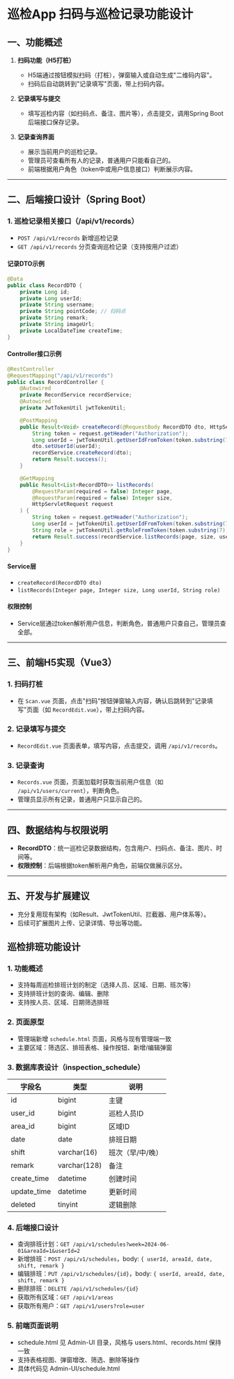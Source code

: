 # 巡检App 扫码与巡检记录功能设计

## 一、功能概述

1. **扫码功能（H5打桩）**
   - H5端通过按钮模拟扫码（打桩），弹窗输入或自动生成"二维码内容"。
   - 扫码后自动跳转到"记录填写"页面，带上扫码内容。

2. **记录填写与提交**
   - 填写巡检内容（如扫码点、备注、图片等），点击提交，调用Spring Boot后端接口保存记录。

3. **记录查询界面**
   - 展示当前用户的巡检记录。
   - 管理员可查看所有人的记录，普通用户只能看自己的。
   - 前端根据用户角色（token中或用户信息接口）判断展示内容。

---

## 二、后端接口设计（Spring Boot）

### 1. 巡检记录相关接口（/api/v1/records）
- `POST /api/v1/records` 新增巡检记录
- `GET /api/v1/records` 分页查询巡检记录（支持按用户过滤）

#### 记录DTO示例
```java
@Data
public class RecordDTO {
    private Long id;
    private Long userId;
    private String username;
    private String pointCode; // 扫码点
    private String remark;
    private String imageUrl;
    private LocalDateTime createTime;
}
```

#### Controller接口示例
```java
@RestController
@RequestMapping("/api/v1/records")
public class RecordController {
    @Autowired
    private RecordService recordService;
    @Autowired
    private JwtTokenUtil jwtTokenUtil;

    @PostMapping
    public Result<Void> createRecord(@RequestBody RecordDTO dto, HttpServletRequest request) {
        String token = request.getHeader("Authorization");
        Long userId = jwtTokenUtil.getUserIdFromToken(token.substring(7));
        dto.setUserId(userId);
        recordService.createRecord(dto);
        return Result.success();
    }

    @GetMapping
    public Result<List<RecordDTO>> listRecords(
        @RequestParam(required = false) Integer page,
        @RequestParam(required = false) Integer size,
        HttpServletRequest request
    ) {
        String token = request.getHeader("Authorization");
        Long userId = jwtTokenUtil.getUserIdFromToken(token.substring(7));
        String role = jwtTokenUtil.getRoleFromToken(token.substring(7));
        return Result.success(recordService.listRecords(page, size, userId, role));
    }
}
```

#### Service层
- `createRecord(RecordDTO dto)`
- `listRecords(Integer page, Integer size, Long userId, String role)`

#### 权限控制
- Service层通过token解析用户信息，判断角色，普通用户只查自己，管理员查全部。

---

## 三、前端H5实现（Vue3）

### 1. 扫码打桩
- 在 `Scan.vue` 页面，点击"扫码"按钮弹窗输入内容，确认后跳转到"记录填写"页面（如 `RecordEdit.vue`），带上扫码内容。

### 2. 记录填写与提交
- `RecordEdit.vue` 页面表单，填写内容，点击提交，调用 `/api/v1/records`。

### 3. 记录查询
- `Records.vue` 页面，页面加载时获取当前用户信息（如 `/api/v1/users/current`），判断角色。
- 管理员显示所有记录，普通用户只显示自己的。

---

## 四、数据结构与权限说明

- **RecordDTO**：统一巡检记录数据结构，包含用户、扫码点、备注、图片、时间等。
- **权限控制**：后端根据token解析用户角色，前端仅做展示区分。

---

## 五、开发与扩展建议

- 充分复用现有架构（如Result、JwtTokenUtil、拦截器、用户体系等）。
- 后续可扩展图片上传、记录详情、导出等功能。

## 巡检排班功能设计

### 1. 功能概述
- 支持每周巡检排班计划的制定（选择人员、区域、日期、班次等）
- 支持排班计划的查询、编辑、删除
- 支持按人员、区域、日期筛选排班

### 2. 页面原型
- 管理端新增 `schedule.html` 页面，风格与现有管理端一致
- 主要区域：筛选区、排班表格、操作按钮、新增/编辑弹窗

### 3. 数据库表设计（inspection_schedule）
| 字段名      | 类型         | 说明         |
| ----------- | ------------ | ------------ |
| id          | bigint       | 主键         |
| user_id     | bigint       | 巡检人员ID   |
| area_id     | bigint       | 区域ID       |
| date        | date         | 排班日期     |
| shift       | varchar(16)  | 班次（早/中/晚）|
| remark      | varchar(128) | 备注         |
| create_time | datetime     | 创建时间     |
| update_time | datetime     | 更新时间     |
| deleted     | tinyint      | 逻辑删除     |

### 4. 后端接口设计
- 查询排班计划：`GET /api/v1/schedules?week=2024-06-01&areaId=1&userId=2`
- 新增排班：`POST /api/v1/schedules`，body: `{ userId, areaId, date, shift, remark }`
- 编辑排班：`PUT /api/v1/schedules/{id}`，body: `{ userId, areaId, date, shift, remark }`
- 删除排班：`DELETE /api/v1/schedules/{id}`
- 获取所有区域：`GET /api/v1/areas`
- 获取所有用户：`GET /api/v1/users?role=user`

### 5. 前端页面说明
- schedule.html 见 Admin-UI 目录，风格与 users.html、records.html 保持一致
- 支持表格视图、弹窗增改、筛选、删除等操作
- 具体代码见 Admin-UI/schedule.html 